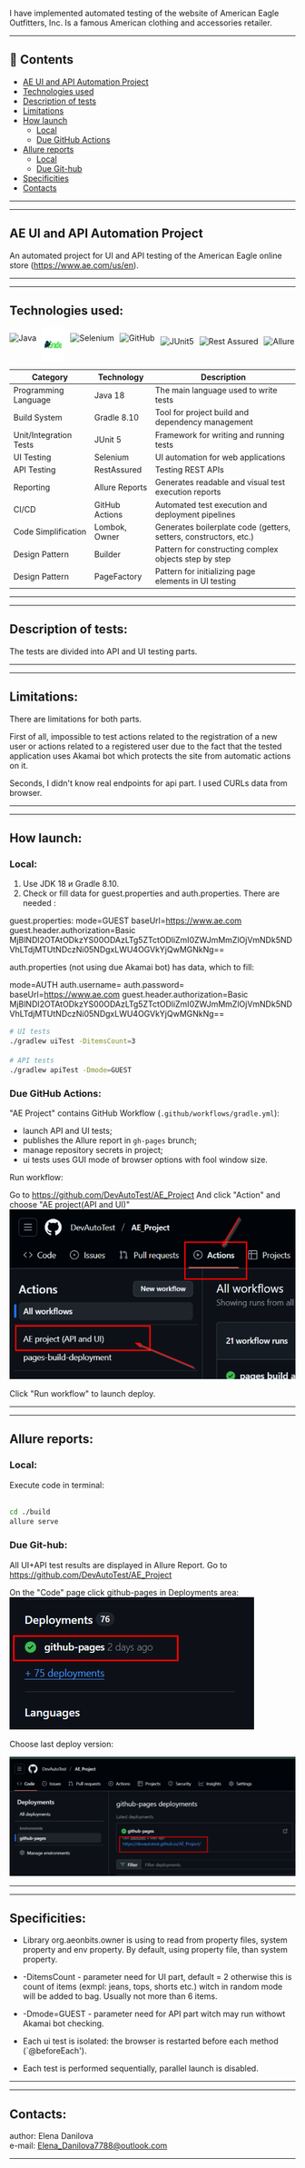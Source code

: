 I have implemented automated testing of the website of American Eagle Outfitters, Inc. 
Is a famous American clothing and accessories retailer.

---

## 📑 Contents

- [AE UI and API Automation Project](#ae-ui-and-api-automation-project)
- [Technologies used](#technologies-used)
- [Description of tests](#description-of-tests)
- [Limitations](#limitations)
- [How launch](#how-launch)
  - [Local](#local)
  - [Due GitHub Actions](#due-github-actions)
- [Allure reports](#allure-reports)
  - [Local](#local)  
  - [Due Git-hub](#due-git-hub)
- [Specificities](#specificities) 
- [Contacts](#contacts)

---
---

## AE UI and API Automation Project

An automated project for UI and API testing of the American Eagle online store (https://www.ae.com/us/en).

---
---

## Technologies used:

<div style="display: flex; flex-wrap: wrap; gap: 10px; align-items: center;"> <img src="https://cdn.jsdelivr.net/gh/devicons/devicon/icons/java/java-original.svg" height="40" alt="Java" /> <img src="images/logo/gradle.png" alt="Gradle" width="40" height="60"/> <img src="https://cdn.jsdelivr.net/gh/devicons/devicon/icons/selenium/selenium-original.svg" height="40" alt="Selenium" /> <img src="https://cdn.jsdelivr.net/gh/devicons/devicon/icons/github/github-original.svg" height="40" alt="GitHub" /> <img src="https://img.shields.io/badge/JUnit5-red?style=for-the-badge&logo=JUnit5&logoColor=white" alt="JUnit5" height="28" /> <img src="https://img.shields.io/badge/Rest%20Assured-339933?style=for-the-badge&logo=rest-assured&logoColor=white" alt="Rest Assured" height="28" /> <img src="https://img.shields.io/badge/Allure-FF69B4?style=for-the-badge&logo=allure&logoColor=white" alt="Allure" height="28" /> </div>


| Category               | Technology     | Description                                                        |
|------------------------|----------------|--------------------------------------------------------------------|
| Programming Language   | Java 18        | The main language used to write tests                              |
| Build System           | Gradle 8.10    | Tool for project build and dependency management                   |
| Unit/Integration Tests | JUnit 5        | Framework for writing and running tests                            |
| UI Testing             | Selenium       | UI automation for web applications                                 |
| API Testing            | RestAssured    | Testing REST APIs                                                  |
| Reporting              | Allure Reports | Generates readable and visual test execution reports               |
| CI/CD                  | GitHub Actions | Automated test execution and deployment pipelines                  |
| Code Simplification    | Lombok, Owner  | Generates boilerplate code (getters, setters, constructors, etc.)  |
| Design Pattern         | Builder        | Pattern for constructing complex objects step by step              |
| Design Pattern         | PageFactory    | Pattern for initializing page elements in UI testing               |


---
---

## Description of tests:

The tests are divided into API and UI testing parts. 

---
---

## Limitations:
There are limitations for both parts.

First of all, impossible to test actions related to the registration of a new user or actions related to a registered user 
due to the fact that the tested application uses Akamai bot which protects the site from automatic actions on it.

Seconds, I didn't know real endpoints for api part. I used CURLs data from browser.

---
---

## How launch:

### Local:

1. Use JDK 18 и Gradle 8.10.
2. Check or fill data for guest.properties and auth.properties. There are needed :

guest.properties:
  mode=GUEST
  baseUrl=https://www.ae.com
  guest.header.authorization=Basic MjBlNDI2OTAtODkzYS00ODAzLTg5ZTctODliZmI0ZWJmMmZlOjVmNDk5NDVhLTdjMTUtNDczNi05NDgxLWU4OGVkYjQwMGNkNg==

 auth.properties (not using due Akamai bot) has data, which to fill:

  mode=AUTH
  auth.username=
  auth.password=
  baseUrl=https://www.ae.com
  guest.header.authorization=Basic MjBlNDI2OTAtODkzYS00ODAzLTg5ZTctODliZmI0ZWJmMmZlOjVmNDk5NDVhLTdjMTUtNDczNi05NDgxLWU4OGVkYjQwMGNkNg==

```bash
# UI tests
./gradlew uiTest -DitemsCount=3

# API tests
./gradlew apiTest -Dmode=GUEST
```

### Due GitHub Actions:

"AE Project" contains GitHub Workflow (`.github/workflows/gradle.yml`):

- launch API and UI tests;
- publishes the Allure report in `gh-pages` brunch;
- manage repository secrets in project;
- ui tests uses GUI mode of browser options with fool window size.

Run workflow:

Go to https://github.com/DevAutoTest/AE_Project
And click "Action" and choose "AE project(API and UI)"
![img_2.png](images/img_2.png)

Click "Run workflow" to launch deploy.

---
---

## Allure reports:

### Local:

Execute code in terminal:

```bash

cd ./build
allure serve

```

### Due Git-hub:

All UI+API test results are displayed in Allure Report.
Go to https://github.com/DevAutoTest/AE_Project

On the "Code" page click github-pages in Deployments area:
![img_3.png](images/img_3.png)

Choose last deploy version:

![img_4.png](images/img_4.png)

---
---

## Specificities:

- Library org.aeonbits.owner is using to read from property files, system property and env property.
  By default, using property file, than system property.

- -DitemsCount - parameter need for UI part, default = 2 otherwise this is count of items (exmpl: jeans, tops, shorts etc.)
   witch in random mode will be added to bag. Usually not more than 6 items.

- -Dmode=GUEST - parameter need for API part witch may run withowt Akamai bot checking.

- Each ui test is isolated: the browser is restarted before each method (`@beforeEach').
- Each test is performed sequentially, parallel launch  is disabled.

---
---

## Contacts:

 author: Elena Danilova  
 e-mail: Elena_Danilova7788@outlook.com

---
